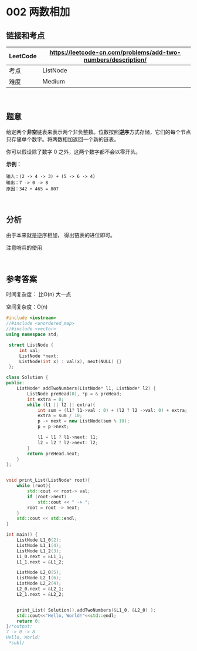 # 002 两数相加

## 链接和考点

| LeetCode | https://leetcode-cn.com/problems/add-two-numbers/description/ |
| -------- | ------------------------------------------------------------ |
| 考点     | ListNode                                                     |
| 难度     | Medium                                                       |

<br>

## 题意

给定两个**非空**链表来表示两个非负整数。位数按照**逆序**方式存储，它们的每个节点只存储单个数字。将两数相加返回一个新的链表。

你可以假设除了数字 0 之外，这两个数字都不会以零开头。

**示例：**

```
输入：(2 -> 4 -> 3) + (5 -> 6 -> 4)
输出：7 -> 0 -> 8
原因：342 + 465 = 807
```

<br>

## 分析

由于本来就是逆序相加， 得出链表的进位即可。

注意哨兵的使用

<br>

## 参考答案

时间复杂度： 比O(n) 大一点

空间复杂度：O(n)

```cpp
#include <iostream>
//#include <unordered_map>
//#include <vector>
using namespace std;

 struct ListNode {
     int val;
     ListNode *next;
     ListNode(int x) : val(x), next(NULL) {}
 };

class Solution {
public:
    ListNode* addTwoNumbers(ListNode* l1, ListNode* l2) {
        ListNode preHead(0), *p = & preHead;
        int extra = 0;
        while (l1 || l2 || extra){
            int sum = (l1? l1->val : 0) + (l2 ? l2 ->val: 0) + extra;
            extra = sum / 10;
            p -> next = new ListNode(sum % 10);
            p = p->next;

            l1 = l1 ? l1->next: l1;
            l2 = l2 ? l2->next: l2;
        }
        return preHead.next;
    }
};


void print_List(ListNode* root){
    while (root){
        std::cout << root-> val;
        if (root->next)
            std::cout << " -> ";
        root = root -> next;
    }
    std::cout << std::endl;
}

int main() {
    ListNode L1_0(2);
    ListNode L1_1(4);
    ListNode L1_2(3);
    L1_0.next = &L1_1;
    L1_1.next = &L1_2;

    ListNode L2_0(5);
    ListNode L2_1(6);
    ListNode L2_2(4);
    L2_0.next = &L2_1;
    L2_1.next = &L2_2;


    print_List( Solution().addTwoNumbers(&L1_0, &L2_0) );
    std::cout<<"Hello, World!"<<std::endl;
    return 0;
}/*output:
7 -> 0 -> 8
Hello, World!
 *subl/
```

